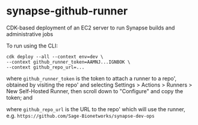 # synapse-github-runner
CDK-based deployment of an EC2 server to run Synapse builds and administrative jobs

To run using the CLI:

```
cdk deploy --all --context env=dev \
--context github_runner_token=AAMNJ...IGNBOK \
--context github_repo_url=...

```

where `github_runner_token` is the token to attach a runner to a repo', obtained by visiting the repo' and selecting
Settings > Actions > Runners > New Self-Hosted Runner, then scroll down to "Configure" and copy the token; and

where `github_repo_url` is the URL to the repo' which will use the runner, e.g. `https://github.com/Sage-Bionetworks/synapse-dev-ops`